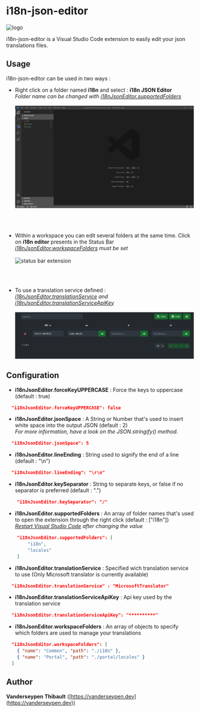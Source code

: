 # i18n-json-editor

![logo](https://vanderseypen.dev/assets/images/i18n/logo-large.png)

i18n-json-editor is a Visual Studio Code extension to easily edit your json translations files.
<br>

## Usage

i18n-json-editor can be used in two ways :

-   Right click on a folder named **i18n** and select : **i18n JSON Editor** <br>
    _Folder name can be changed with <ins>i18nJsonEditor.supportedFolders</ins>_<br><br> ![extension demo](media/demo.gif)

<br><br>

-   Within a workspace you can edit several folders at the same time. Click on **i18n editor** presents in the Status Bar <br>
    _<ins>i18nJsonEditor.workspaceFolders</ins> must be set_<br><br> ![status bar extension](https://vanderseypen.dev/assets/images/i18n/workspace.png)

<br><br>

-   To use a translation service defined : <br>
    _<ins>i18nJsonEditor.translationService</ins> and <ins>i18nJsonEditor.translationServiceApiKey</ins>_<br><br> ![extension demo translate](media/demo-translate.gif)

## Configuration

-   **i18nJsonEditor.forceKeyUPPERCASE** : Force the keys to uppercase (default : true)

```json
  "i18nJsonEditor.forceKeyUPPERCASE": false
```

-   **i18nJsonEditor.jsonSpace** : A String or Number that's used to insert white space into the output JSON (default : 2) <br>
    _For more information, have a look on the JSON.stringify() method._

```json
  "i18nJsonEditor.jsonSpace": 5
```

-   **i18nJsonEditor.lineEnding** : String used to signify the end of a line (default : "\n")

```json
  "i18nJsonEditor.lineEnding": "\r\n"
```

-   **i18nJsonEditor.keySeparator** : String to separate keys, or false if no separator is preferred (default : ".")

```json
    "i18nJsonEditor.keySeparator": "/"
```

-   **i18nJsonEditor.supportedFolders** : An array of folder names that's used to open the extension through the right click (default : ["i18n"]) <br> _<ins>Restart Visual Studio Code</ins> after changing the value_

```json
    "i18nJsonEditor.supportedFolders": [
        "i18n",
        "locales"
    ]
```

-   **i18nJsonEditor.translationService** : Specified wich translation service to use (Only Microsoft translator is currently available)

```json
  "i18nJsonEditor.translationService" : "MicrosoftTranslator"
```

-   **i18nJsonEditor.translationServiceApiKey** : Api key used by the translation service

```json
  "i18nJsonEditor.translationServiceApiKey": "**********"
```

-   **i18nJsonEditor.workspaceFolders** : An array of objects to specify which folders are used to manage your translations

```json
  "i18nJsonEditor.workspaceFolders": [
    { "name": "Common", "path": "./i18n" },
    { "name": "Portal", "path": "./portal/locales" }
  ]
```

## Author

**Vanderseypen Thibault** ([https://vanderseypen.dev](https://vanderseypen.dev))
